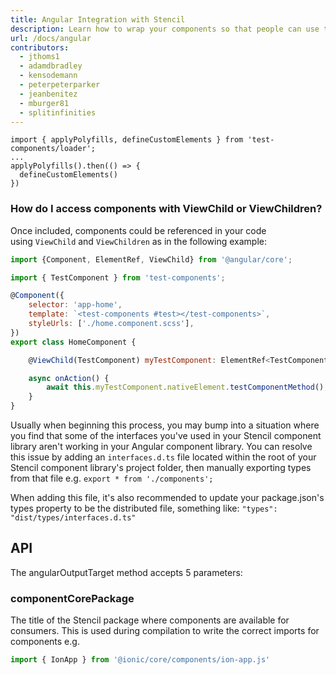 ```yaml
---
title: Angular Integration with Stencil
description: Learn how to wrap your components so that people can use them natively in Angular.
url: /docs/angular
contributors:
  - jthoms1
  - adamdbradley
  - kensodemann
  - peterpeterparker
  - jeanbenitez
  - mburger81
  - splitinfinities
---
```


```tsx
import { applyPolyfills, defineCustomElements } from 'test-components/loader';
...
applyPolyfills().then(() => {
  defineCustomElements()
})
```

### How do I access components with ViewChild or ViewChildren?

Once included, components could be referenced in your code using `ViewChild` and `ViewChildren` as in the following example:

```jsx
import {Component, ElementRef, ViewChild} from '@angular/core';

import { TestComponent } from 'test-components';

@Component({
    selector: 'app-home',
    template: `<test-components #test></test-components>`,
    styleUrls: ['./home.component.scss'],
})
export class HomeComponent {

    @ViewChild(TestComponent) myTestComponent: ElementRef<TestComponent>;

    async onAction() {
        await this.myTestComponent.nativeElement.testComponentMethod();
    }
}
```

<!-- ### Why aren't my custom interfaces exported from within the index.d.ts file? -->

Usually when beginning this process, you may bump into a situation where you find that some of the interfaces you've used in your Stencil component library aren't working in your Angular component library. You can resolve this issue by adding an `interfaces.d.ts` file located within the root of your Stencil component library's project folder, then manually exporting types from that file e.g. `export * from './components';`

When adding this file, it's also recommended to update your package.json's types property to be the distributed file, something like: `"types": "dist/types/interfaces.d.ts"`

## API

The angularOutputTarget method accepts 5 parameters:

### componentCorePackage

The title of the Stencil package where components are available for consumers. This is used during compilation to write the correct imports for components e.g.

```js
import { IonApp } from '@ionic/core/components/ion-app.js'
```